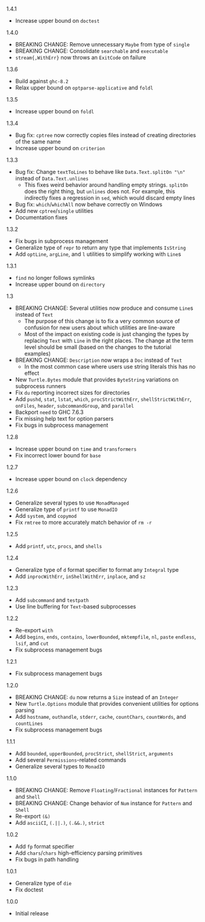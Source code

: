 1.4.1

* Increase upper bound on `doctest`

1.4.0

* BREAKING CHANGE: Remove unnecessary `Maybe` from type of `single`
* BREAKING CHANGE: Consolidate `searchable` and `executable`
* `stream{,WithErr}` now throws an `ExitCode` on failure

1.3.6

* Build against `ghc-8.2`
* Relax upper bound on `optparse-applicative` and `foldl`

1.3.5

* Increase upper bound on `foldl`

1.3.4

* Bug fix: `cptree` now correctly copies files instead of creating directories
  of the same name
* Increase upper bound on `criterion`

1.3.3

* Bug fix: Change `textToLines` to behave like `Data.Text.splitOn "\n"`
   instead of `Data.Text.unlines`
    * This fixes weird behavior around handling empty strings.  `splitOn` does
      the right thing, but `unlines` does not.  For example, this indirectly
      fixes a regression in `sed`, which would discard empty lines
* Bug fix: `which`/`whichAll` now behave correctly on Windows
* Add new `cptree`/`single` utilities
* Documentation fixes

1.3.2

* Fix bugs in subprocess management
* Generalize type of `repr` to return any type that implements `IsString`
* Add `optLine`, `argLine`, and `l` utilities to simplify working with `Line`s

1.3.1

* `find` no longer follows symlinks
* Increase upper bound on `directory`

1.3

* BREAKING CHANGE: Several utilities now produce and consume `Line`s instead of
  `Text`
    * The purpose of this change is to fix a very common source of confusion for
      new users about which utilities are line-aware
    * Most of the impact on existing code is just changing the types by
      replacing `Text` with `Line` in the right places.  The change at the
      term level should be small (based on the changes to the tutorial examples)
* BREAKING CHANGE: `Description` now wraps a `Doc` instead of `Text`
    * In the most common case where users use string literals this has no effect
* New `Turtle.Bytes` module that provides `ByteString` variations on subprocess
  runners
* Fix `du` reporting incorrect sizes for directories
* Add `pushd`, `stat`, `lstat`, `which`, `procStrictWithErr`,
  `shellStrictWithErr`, `onFiles`, `header`, `subcommandGroup`, and `parallel`
* Backport `need` to GHC 7.6.3
* Fix missing help text for option parsers
* Fix bugs in subprocess management

1.2.8

* Increase upper bound on `time` and `transformers`
* Fix incorrect lower bound for `base`

1.2.7

* Increase upper bound on `clock` dependency

1.2.6

* Generalize several types to use `MonadManaged`
* Generalize type of `printf` to use `MonadIO`
* Add `system`, and `copymod`
* Fix `rmtree` to more accurately match behavior of `rm -r`

1.2.5

* Add `printf`, `utc`, `procs`, and `shells`

1.2.4

* Generalize type of `d` format specifier to format any `Integral` type
* Add `inprocWithErr`, `inShellWithErr`, `inplace`, and `sz`

1.2.3

* Add `subcommand` and `testpath`
* Use line buffering for `Text`-based subprocesses

1.2.2

* Re-export `with`
* Add `begins`, `ends`, `contains`, `lowerBounded`, `mktempfile`, `nl`, `paste`
  `endless`, `lsif`, and `cut`
* Fix subprocess management bugs

1.2.1

* Fix subprocess management bugs

1.2.0

* BREAKING CHANGE: `du` now returns a `Size` instead of an `Integer`
* New `Turtle.Options` module that provides convenient utilities for options
  parsing
* Add `hostname`, `outhandle`, `stderr`, `cache`, `countChars`, `countWords`,
  and `countLines`
* Fix subprocess management bugs

1.1.1

* Add `bounded`, `upperBounded`, `procStrict`, `shellStrict`, `arguments`
* Add several `Permissions`-related commands
* Generalize several types to `MonadIO`

1.1.0

* BREAKING CHANGE: Remove `Floating`/`Fractional` instances for `Pattern` and
  `Shell`
* BREAKING CHANGE: Change behavior of `Num` instance for `Pattern` and `Shell`
* Re-export `(&)`
* Add `asciiCI`, `(.||.)`, `(.&&.)`, `strict`

1.0.2

* Add `fp` format specifier
* Add `chars`/`chars` high-efficiency parsing primitives
* Fix bugs in path handling

1.0.1

* Generalize type of `die`
* Fix doctest

1.0.0

* Initial release
